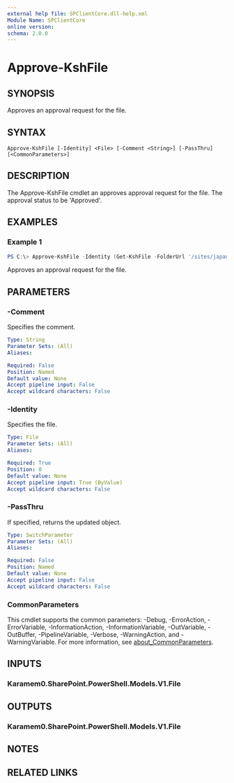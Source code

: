 ```yaml
---
external help file: SPClientCore.dll-help.xml
Module Name: SPClientCore
online version:
schema: 2.0.0
---
```


# Approve-KshFile

## SYNOPSIS
Approves an approval request for the file.

## SYNTAX

```
Approve-KshFile [-Identity] <File> [-Comment <String>] [-PassThru] [<CommonParameters>]
```

## DESCRIPTION
The Approve-KshFile cmdlet an approves approval request for the file. The approval status to be 'Approved'.

## EXAMPLES

### Example 1
```powershell
PS C:\> Approve-KshFile -Identity (Get-KshFile -FolderUrl '/sites/japan/hr/Shared%20Documents/README.txt')
```

Approves an approval request for the file.

## PARAMETERS

### -Comment
Specifies the comment.

```yaml
Type: String
Parameter Sets: (All)
Aliases:

Required: False
Position: Named
Default value: None
Accept pipeline input: False
Accept wildcard characters: False
```

### -Identity
Specifies the file.

```yaml
Type: File
Parameter Sets: (All)
Aliases:

Required: True
Position: 0
Default value: None
Accept pipeline input: True (ByValue)
Accept wildcard characters: False
```

### -PassThru
If specified, returns the updated object.

```yaml
Type: SwitchParameter
Parameter Sets: (All)
Aliases:

Required: False
Position: Named
Default value: None
Accept pipeline input: False
Accept wildcard characters: False
```

### CommonParameters
This cmdlet supports the common parameters: -Debug, -ErrorAction, -ErrorVariable, -InformationAction, -InformationVariable, -OutVariable, -OutBuffer, -PipelineVariable, -Verbose, -WarningAction, and -WarningVariable. For more information, see [about_CommonParameters](http://go.microsoft.com/fwlink/?LinkID=113216).

## INPUTS

### Karamem0.SharePoint.PowerShell.Models.V1.File

## OUTPUTS

### Karamem0.SharePoint.PowerShell.Models.V1.File

## NOTES

## RELATED LINKS
